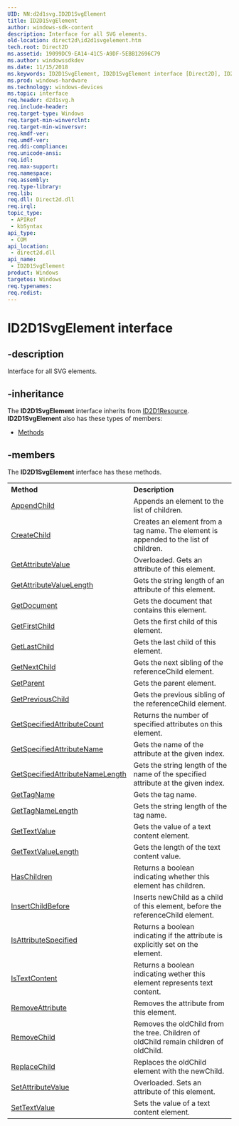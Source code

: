 ```yaml
---
UID: NN:d2d1svg.ID2D1SvgElement
title: ID2D1SvgElement
author: windows-sdk-content
description: Interface for all SVG elements.
old-location: direct2d\id2d1svgelement.htm
tech.root: Direct2D
ms.assetid: 19099DC9-EA14-41C5-A9DF-5EBB12696C79
ms.author: windowssdkdev
ms.date: 11/15/2018
ms.keywords: ID2D1SvgElement, ID2D1SvgElement interface [Direct2D], ID2D1SvgElement interface [Direct2D],described, d2d1svg/ID2D1SvgElement, direct2d.id2d1svgelement
ms.prod: windows-hardware
ms.technology: windows-devices
ms.topic: interface
req.header: d2d1svg.h
req.include-header: 
req.target-type: Windows
req.target-min-winverclnt: 
req.target-min-winversvr: 
req.kmdf-ver: 
req.umdf-ver: 
req.ddi-compliance: 
req.unicode-ansi: 
req.idl: 
req.max-support: 
req.namespace: 
req.assembly: 
req.type-library: 
req.lib: 
req.dll: Direct2d.dll
req.irql: 
topic_type:
 - APIRef
 - kbSyntax
api_type:
 - COM
api_location:
 - direct2d.dll
api_name:
 - ID2D1SvgElement
product: Windows
targetos: Windows
req.typenames: 
req.redist: 
---
```


# ID2D1SvgElement interface


## -description


Interface for all SVG elements.


## -inheritance

The <b xmlns:loc="http://microsoft.com/wdcml/l10n">ID2D1SvgElement</b> interface inherits from <a href="https://msdn.microsoft.com/8f19e74a-f010-4082-a4da-d1dc3cfe3192">ID2D1Resource</a>. <b>ID2D1SvgElement</b> also has these types of members:
<ul>
<li><a href="https://docs.microsoft.com/">Methods</a></li>
</ul>

## -members

The <b>ID2D1SvgElement</b> interface has these methods.
<table class="members" id="memberListMethods">
<tr>
<th align="left" width="37%">Method</th>
<th align="left" width="63%">Description</th>
</tr>
<tr data="declared;">
<td align="left" width="37%">
<a href="https://msdn.microsoft.com/BE9F0820-D66E-4B20-8790-3D5B3652754B">AppendChild</a>
</td>
<td align="left" width="63%">
Appends an element to the list of children. 
        

</td>
</tr>
<tr data="declared;">
<td align="left" width="37%">
<a href="https://msdn.microsoft.com/E8BD0808-D3A3-41BB-A7A3-2183C0E56396">CreateChild</a>
</td>
<td align="left" width="63%">
Creates an element from a tag name. The element is appended to the list of children. 

</td>
</tr>
<tr data="declared;">
<td align="left" width="37%">
<a href="https://msdn.microsoft.com/2f6ca40a-6c78-9c60-c06a-a31f6edf7663">GetAttributeValue</a>
</td>
<td align="left" width="63%">Overloaded. Gets an attribute of this element.

</td>
</tr>
<tr data="declared;">
<td align="left" width="37%">
<a href="https://msdn.microsoft.com/2B466C04-7768-4F15-AC68-55A3074499C1">GetAttributeValueLength</a>
</td>
<td align="left" width="63%">
Gets the string length of an attribute of this element. 

</td>
</tr>
<tr data="declared;">
<td align="left" width="37%">
<a href="https://msdn.microsoft.com/87ACD0CD-AF31-4734-80F7-67090154D5D1">GetDocument</a>
</td>
<td align="left" width="63%">
Gets the document that contains this element.

</td>
</tr>
<tr data="declared;">
<td align="left" width="37%">
<a href="https://msdn.microsoft.com/6EA233AE-CC2C-442D-A8CE-FF3DC645785A">GetFirstChild</a>
</td>
<td align="left" width="63%">
Gets the first child of this element.

</td>
</tr>
<tr data="declared;">
<td align="left" width="37%">
<a href="https://msdn.microsoft.com/DA100037-7177-4547-B161-D52E059A5F35">GetLastChild</a>
</td>
<td align="left" width="63%">
Gets the last child of this element.

</td>
</tr>
<tr data="declared;">
<td align="left" width="37%">
<a href="https://msdn.microsoft.com/41D48F64-3C90-4CB1-91F5-32FC04042471">GetNextChild</a>
</td>
<td align="left" width="63%">
Gets the next sibling of the referenceChild element.

</td>
</tr>
<tr data="declared;">
<td align="left" width="37%">
<a href="https://msdn.microsoft.com/1396BEE3-23F1-4C07-8A74-BF07F14AB093">GetParent</a>
</td>
<td align="left" width="63%">
Gets the parent element.

</td>
</tr>
<tr data="declared;">
<td align="left" width="37%">
<a href="https://msdn.microsoft.com/CE4334D8-7A96-464A-BE57-A7B226221FC3">GetPreviousChild</a>
</td>
<td align="left" width="63%">
Gets the previous sibling of the referenceChild element.

</td>
</tr>
<tr data="declared;">
<td align="left" width="37%">
<a href="https://msdn.microsoft.com/DB683CA6-57B5-4B13-9EB3-269DDCA94667">GetSpecifiedAttributeCount</a>
</td>
<td align="left" width="63%">
Returns the number of specified attributes on this element. 

</td>
</tr>
<tr data="declared;">
<td align="left" width="37%">
<a href="https://msdn.microsoft.com/08419C4C-4EED-406F-884C-84532C6AF1CC">GetSpecifiedAttributeName</a>
</td>
<td align="left" width="63%">
Gets the name of the attribute at the given index.

</td>
</tr>
<tr data="declared;">
<td align="left" width="37%">
<a href="https://msdn.microsoft.com/AD94B020-D9AA-4B1F-B7C3-DEF97DADFEEA">GetSpecifiedAttributeNameLength</a>
</td>
<td align="left" width="63%">
Gets the string length of the name of the specified attribute at the given index. 

</td>
</tr>
<tr data="declared;">
<td align="left" width="37%">
<a href="https://msdn.microsoft.com/00E1D15D-6976-40F2-880C-0F0D90B767D6">GetTagName</a>
</td>
<td align="left" width="63%">
Gets the tag name.

</td>
</tr>
<tr data="declared;">
<td align="left" width="37%">
<a href="https://msdn.microsoft.com/FD73B8E6-4490-4BF2-9A65-6661DB3594E1">GetTagNameLength</a>
</td>
<td align="left" width="63%">
Gets the string length of the tag name. 

</td>
</tr>
<tr data="declared;">
<td align="left" width="37%">
<a href="https://msdn.microsoft.com/97B396BE-467A-4B5D-A87B-8B2B8BC6E71D">GetTextValue</a>
</td>
<td align="left" width="63%">
Gets the value of a text content element.

</td>
</tr>
<tr data="declared;">
<td align="left" width="37%">
<a href="https://msdn.microsoft.com/DC644B2A-3DBF-46D7-B5A3-88FD0BC51D38">GetTextValueLength</a>
</td>
<td align="left" width="63%">
Gets the length of the text content value.

</td>
</tr>
<tr data="declared;">
<td align="left" width="37%">
<a href="https://msdn.microsoft.com/8E7942E1-AD67-44B5-9C8D-89DD7551BA18">HasChildren</a>
</td>
<td align="left" width="63%">
Returns a boolean indicating whether this element has children.

</td>
</tr>
<tr data="declared;">
<td align="left" width="37%">
<a href="https://msdn.microsoft.com/09BBABC1-0644-473E-A751-C84437941A2B">InsertChildBefore</a>
</td>
<td align="left" width="63%">
Inserts newChild as a child of this element, before the referenceChild element.
        

</td>
</tr>
<tr data="declared;">
<td align="left" width="37%">
<a href="https://msdn.microsoft.com/94B91C4E-B2E5-4E23-B381-5920EA0F8F31">IsAttributeSpecified</a>
</td>
<td align="left" width="63%">
Returns a boolean indicating if the attribute is explicitly set on the element.

</td>
</tr>
<tr data="declared;">
<td align="left" width="37%">
<a href="https://msdn.microsoft.com/AB2078AC-033F-4111-B67D-014EF439E2B5">IsTextContent</a>
</td>
<td align="left" width="63%">
Returns a boolean indicating wether this element represents text content.

</td>
</tr>
<tr data="declared;">
<td align="left" width="37%">
<a href="https://msdn.microsoft.com/608BB970-CC78-4CF3-BD8C-02DCBBFA287E">RemoveAttribute</a>
</td>
<td align="left" width="63%">
Removes the attribute from this element. 

</td>
</tr>
<tr data="declared;">
<td align="left" width="37%">
<a href="https://msdn.microsoft.com/986EE898-D377-4DFF-B19E-834D5CD1A4E6">RemoveChild</a>
</td>
<td align="left" width="63%">
Removes the oldChild from the tree. Children of oldChild remain children of oldChild.

</td>
</tr>
<tr data="declared;">
<td align="left" width="37%">
<a href="https://msdn.microsoft.com/BEF74F58-D218-46CA-AE02-F15DDAC48FB4">ReplaceChild</a>
</td>
<td align="left" width="63%">
Replaces the oldChild element with the newChild.

</td>
</tr>
<tr data="declared;">
<td align="left" width="37%">
<a href="https://msdn.microsoft.com/33403a07-28d1-4138-ea7f-04f3ac42a8f7">SetAttributeValue</a>
</td>
<td align="left" width="63%">Overloaded. Sets an attribute of this element.

</td>
</tr>
<tr data="declared;">
<td align="left" width="37%">
<a href="https://msdn.microsoft.com/569257CB-1B85-458D-92F4-EBE6C3FF0639">SetTextValue</a>
</td>
<td align="left" width="63%">
Sets the value of a text content element.

</td>
</tr>
</table> 


